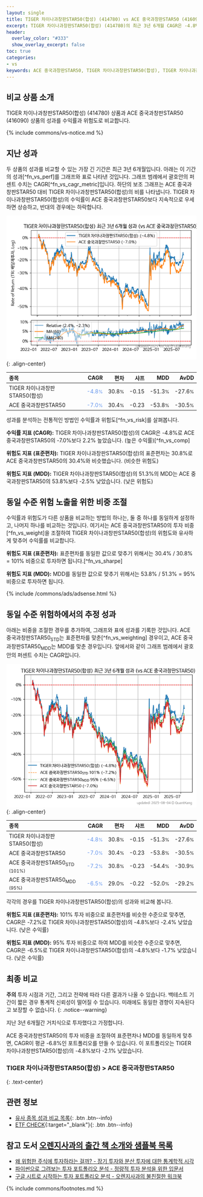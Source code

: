 ```yaml
---
layout: single
title: TIGER 차이나과창판STAR50(합성) (414780) vs ACE 중국과창판STAR50 (416090)
excerpt: TIGER 차이나과창판STAR50(합성) (414780)의 최근 3년 6개월 CAGR은 -4.8%로 ACE 중국과창판STAR50 (416090)의 -7.0%보다 2.2% 높았습니다.
header:
  overlay_color: "#333"
  show_overlay_excerpt: false
toc: true
categories:
- vs
keywords: ACE 중국과창판STAR50, TIGER 차이나과창판STAR50(합성), TIGER 차이나과창판STAR50(합성) ACE 중국과창판STAR50 비교, 414780, 416090, 414780 414780 비교
---
```


## 비교 상품 소개


TIGER 차이나과창판STAR50(합성) (414780) 상품과 ACE 중국과창판STAR50 (416090) 상품의 성과를 수익률과 위험도로 비교합니다.





{% include commons/vs-notice.md %}

## 지난 성과

두 상품의 성과를 비교할 수 있는 가장 긴 기간은 최근 3년 6개월입니다. 아래는 이 기간의 성과[^fn_vs_perf]를 그래프와 표로 나타낸 것입니다.
그래프 범례에서 괄호안의 퍼센트 수치는 CAGR[^fn_vs_cagr_metric]입니다.
하단의 보조 그래프는 ACE 중국과창판STAR50 대비 TIGER 차이나과창판STAR50(합성)의 비를 나타냅니다.
TIGER 차이나과창판STAR50(합성)의 수익률이 ACE 중국과창판STAR50보다 지속적으로 우세하면 상승하고, 반대의 경우에는 하락합니다.

![TIGER 차이나과창판STAR50(합성)](/vs/images/414780-vs-416090_dual.png){: .align-center}

| **종목** | **CAGR** | **편차** | **샤프** | **MDD** | **AvDD** |
| :------------ | ------: | -----------: | -------: | ------: | -------: |
| TIGER 차이나과창판STAR50(합성) | <span style="color: cornflowerblue">-4.8<small>%</small></span> | 30.8<small>%</small> | -0.15 | -51.3<small>%</small> | -27.6<small>%</small> |
| ACE 중국과창판STAR50 | <span style="color: cornflowerblue">-7.0<small>%</small></span> | 30.4<small>%</small> | -0.23 | -53.8<small>%</small> | -30.5<small>%</small> |

<!-- more -->


성과를 분석하는 전통적인 방법인 수익률과 위험도[^fn_vs_risk]를 살펴봅니다.

**수익률 지표 (CAGR):** TIGER 차이나과창판STAR50(합성)의 CAGR은 -4.8%로 ACE 중국과창판STAR50의 -7.0%보다 2.2% 높았습니다. (높은 수익률)[^fn_vs_comp]

**위험도 지표 (표준편차):** TIGER 차이나과창판STAR50(합성)의 표준편차는 30.8%로 ACE 중국과창판STAR50의 30.4%와 비슷했습니다. (비슷한 위험도)

**위험도 지표 (MDD):** TIGER 차이나과창판STAR50(합성)의 51.3%의 MDD는 ACE 중국과창판STAR50의 53.8%보다 -2.5% 낮았습니다. (낮은 위험도)



## 동일 수준 위험 노출을 위한 비중 조절

수익률과 위험도가 다른 상품을 비교하는 방법의 하나는, 둘 중 하나를 동일하게 설정하고, 나머지 하나를 비교하는 것입니다.
여기서는 ACE 중국과창판STAR50의 투자 비중[^fn_vs_weight]을 조절하여 TIGER 차이나과창판STAR50(합성)의 위험도와 유사하게 맞추어 수익률를 비교합니다.

**위험도 지표 (표준편차):** 표준편차를 동일한 값으로 맞추기 위해서는 30.4% / 30.8% = 101% 비중으로 투자하면 됩니다.[^fn_vs_sharpe]

**위험도 지표 (MDD):** MDD를 동일한 값으로 맞추기 위해서는 53.8% / 51.3% = 95% 비중으로 투자하면 됩니다.


{% include /commons/ads/adsense.html %}



## 동일 수준 위험하에서의 추정 성과

아래는 비중을 조절한 경우를 추가하여, 그래프와 표에 성과를 기록한 것입니다.
ACE 중국과창판STAR50<sub>STD</sub>는 표준편차를 맞춘[^fn_vs_weighting] 경우이고, ACE 중국과창판STAR50<sub>MDD</sub>는 MDD를 맞춘 경우입니다.
앞에서와 같이 그래프 범례에서 괄호안의 퍼센트 수치는 CAGR입니다.


![TIGER 차이나과창판STAR50(합성)](/vs/images/414780-vs-416090.png){: .align-center}



| **종목** | **CAGR** | **편차** | **샤프** | **MDD** | **AvDD** |
| :------------ | ------: | -----------: | -------: | ------: | -------: |
| TIGER 차이나과창판STAR50(합성) | <span style="color: cornflowerblue">-4.8<small>%</small></span> | 30.8<small>%</small> | -0.15 | -51.3<small>%</small> | -27.6<small>%</small> |
| ACE 중국과창판STAR50 | <span style="color: cornflowerblue">-7.0<small>%</small></span> | 30.4<small>%</small> | -0.23 | -53.8<small>%</small> | -30.5<small>%</small> |
| ACE 중국과창판STAR50<sub>STD</sub> <small>(101%)</small> | <span style="color: cornflowerblue">-7.2<small>%</small></span> | 30.8<small>%</small> | -0.23 | -54.4<small>%</small> | -30.9<small>%</small> |
| ACE 중국과창판STAR50<sub>MDD</sub> <small>(95%)</small> | <span style="color: cornflowerblue">-6.5<small>%</small></span> | 29.0<small>%</small> | -0.22 | -52.0<small>%</small> | -29.2<small>%</small> |



각각의 경우를 TIGER 차이나과창판STAR50(합성)의 성과와 비교해 봅니다.

**위험도 지표 (표준편차):** 101% 투자 비중으로 표준편차를 비슷한 수준으로 맞추면, CAGR은 -7.2%로 TIGER 차이나과창판STAR50(합성)의 -4.8%보다 -2.4% 낮았습니다. (낮은 수익률)

**위험도 지표 (MDD):** 95% 투자 비중으로 하여 MDD를 비슷한 수준으로 맞추면, CAGR은 -6.5%로 TIGER 차이나과창판STAR50(합성)의 -4.8%보다 -1.7% 낮았습니다. (낮은 수익률)




## 최종 비교

**주의** 투자 시점과 기간, 그리고 전략에 따라 다른 결과가 나올 수 있습니다. 백테스트 기간이 짧은 경우 통계적 신뢰성이 떨어질 수 있습니다. 미래에도 동일한 경향이 지속된다고 보장할 수 없습니다.
{: .notice--warning}

지난 3년 6개월간 거치식으로 투자했다고 가정합니다.

ACE 중국과창판STAR50의 투자 비중을 조절하여 표준편차나 MDD를 동일하게 맞추면, CAGR이 평균 -6.8%인 포트폴리오를 만들 수 있습니다.
이 포트폴리오는 TIGER 차이나과창판STAR50(합성)의 -4.8%보다 -2.1% 낮았습니다.

### TIGER 차이나과창판STAR50(합성) &gt; ACE 중국과창판STAR50
{: .text-center}


## 관련 정보

- [유사 종목 성과 비교 목록](/vs/){: .btn .btn--info}
- [ETF CHECK](https://www.etfcheck.co.kr/mobile/etpitem/416090/compare?compCode%5B%5D=414780){:target="_blank"}{: .btn .btn--info}


## 참고 도서 [오렌지사과의 출간 책 소개와 샘플북 목록](https://kongdori.tistory.com/691)

- [왜 위험한 주식에 투자하라는 걸까? - 장기 투자와 분산 투자에 대한 통계학적 시각](https://kongdori.tistory.com/421)
- [파이썬으로 그려보는 투자 포트폴리오 분석  - 정량적 투자 분석을 위한 입문서](https://kongdori.tistory.com/643)
- [구글 시트로 시작하는 투자 포트폴리오 분석 - 오렌지사과의 불친절한 워크북](https://kongdori.tistory.com/449)

{% include commons/footnotes.md %}